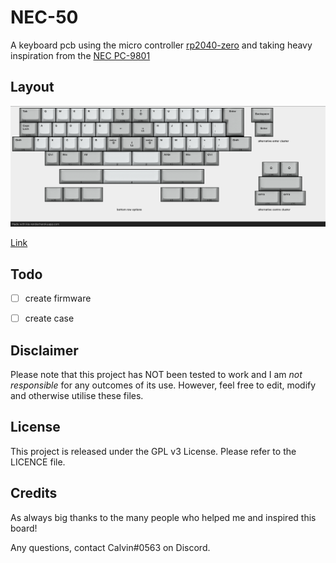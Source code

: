 # NEC-50

A keyboard pcb using the micro controller [rp2040-zero](https://www.waveshare.com/rp2040-zero.htm) and taking heavy inspiration from the [NEC PC-9801](http://xahlee.info/kbd/nec_m_type_1992.html)

## Layout

![](https://github.com/calvin-mcd/NEC-50/blob/main/Images/KLE.png)

[Link](http://www.keyboard-layout-editor.com/#/gists/cac78473e6102737aac1babc6c3495a7)
  
## Todo

- [ ] create firmware
- [ ] create case


## Disclaimer

Please note that this project has NOT been tested to work and I am _not responsible_ for any outcomes of its use. However, feel free to edit, modify and otherwise utilise these files.

## License

This project is released under the GPL v3 License. Please refer to the LICENCE file.

## Credits

As always big thanks to the many people who helped me and inspired this board!

Any questions, contact Calvin\#0563 on Discord. 